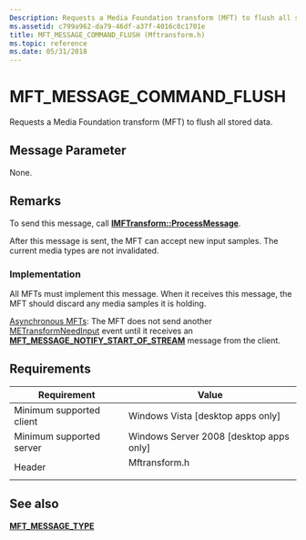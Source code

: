 ```yaml
---
Description: Requests a Media Foundation transform (MFT) to flush all stored data.
ms.assetid: c799a962-da79-46df-a37f-4016c8c1701e
title: MFT_MESSAGE_COMMAND_FLUSH (Mftransform.h)
ms.topic: reference
ms.date: 05/31/2018
---
```


# MFT\_MESSAGE\_COMMAND\_FLUSH

Requests a Media Foundation transform (MFT) to flush all stored data.

## Message Parameter

None.

## Remarks

To send this message, call [**IMFTransform::ProcessMessage**](/windows/desktop/api/mftransform/nf-mftransform-imftransform-processmessage).

After this message is sent, the MFT can accept new input samples. The current media types are not invalidated.

### Implementation

All MFTs must implement this message. When it receives this message, the MFT should discard any media samples it is holding.

[Asynchronous MFTs](asynchronous-mfts.md): The MFT does not send another [METransformNeedInput](metransformneedinput.md) event until it receives an [**MFT\_MESSAGE\_NOTIFY\_START\_OF\_STREAM**](mft-message-notify-start-of-stream.md) message from the client.

## Requirements



| Requirement | Value |
|-------------------------------------|------------------------------------------------------------------------------------------|
| Minimum supported client<br/> | Windows Vista \[desktop apps only\]<br/>                                           |
| Minimum supported server<br/> | Windows Server 2008 \[desktop apps only\]<br/>                                     |
| Header<br/>                   | <dl> <dt>Mftransform.h</dt> </dl> |



## See also

<dl> <dt>

[**MFT\_MESSAGE\_TYPE**](/windows/desktop/api/mftransform/ne-mftransform-mft_message_type)
</dt> </dl>

 

 




